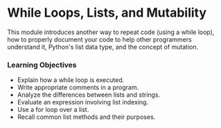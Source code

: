 # While Loops, Lists, and Mutability

This module introduces another way to repeat code (using a while loop), how to properly document your code to help other programmers understand it, Python's list data type, and the concept of mutation.

### Learning Objectives

*   Explain how a while loop is executed.
*   Write appropriate comments in a program.
*   Analyze the differences between lists and strings.
*   Evaluate an expression involving list indexing.
*   Use a for loop over a list.
*   Recall common list methods and their purposes.